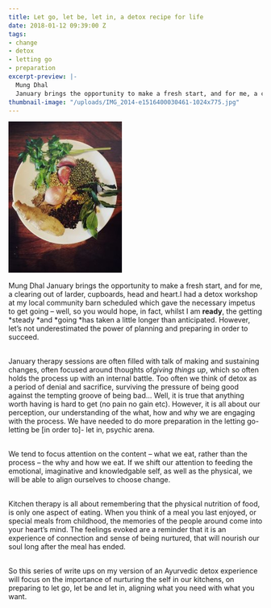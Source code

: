 ```yaml
---
title: Let go, let be, let in, a detox recipe for life
date: 2018-01-12 09:39:00 Z
tags:
- change
- detox
- letting go
- preparation
excerpt-preview: |-
  Mung Dhal
  January brings the opportunity to make a fresh start, and for me, a clearing out of larder, cupboards, head and heart.
thumbnail-image: "/uploads/IMG_2014-e1516400030461-1024x775.jpg"
---
```


![IMG_2014-225x300.jpg](/uploads/IMG_2014-225x300.jpg)

Mung Dhal January brings the opportunity to make a fresh start, and for me, a clearing out of larder, cupboards, head and heart.I had a detox workshop at my local community barn scheduled which gave the necessary impetus to get going – well, so you would hope, in fact, whilst I am **ready**, the getting *steady *and *going *has taken a little longer than anticipated. However, let’s not underestimated the power of planning and preparing in order to succeed.

\
January therapy sessions are often filled with talk of making and sustaining changes, often focused around thoughts of*giving things up*, which so often holds the process up with an internal battle. Too often we think of detox as a period of denial and sacrifice, surviving the pressure of being good against the tempting groove of being bad… Well, it is true that anything worth having is hard to get (no pain no gain etc). However, it is all about our perception, our understanding of the what, how and why we are engaging with the process. We have needed to do more preparation in the letting go-letting be \[in order to\]- let in, psychic arena.

\
We tend to focus attention on the content – what we eat, rather than the process – the why and how we eat. If we shift our attention to feeding the emotional, imaginative and knowledgable self, as well as the physical, we will be able to align ourselves to choose change.

\
Kitchen therapy is all about remembering that the physical nutrition of food, is only one aspect of eating. When you think of a meal you last enjoyed, or special meals from childhood, the memories of the people around come into your heart’s mind. The feelings evoked are a reminder that it is an experience of connection and sense of being nurtured, that will nourish our soul long after the meal has ended.

\
So this series of write ups on my version of an Ayurvedic detox experience will focus on the importance of nurturing the self in our kitchens, on preparing to let go, let be and let in, aligning what you need with what you want.